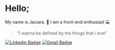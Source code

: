 # Hello;

My name is Jaciara. 🌙 I am a front-end enthusiast 💻

> "I wanna be defined by the things that i love"

[![Linkedin Badge](https://img.shields.io/badge/-Jaciara%20Rodrigues-a3a3a3?style=flat-square&logo=Linkedin&logoColor=white&link=https://www.linkedin.com/in/jaciara-rodrigues-703029206/)](https://www.linkedin.com/in/jaciara-rodrigues-703029206/) 
[![Gmail Badge](https://img.shields.io/badge/-jaaci.rodrigues2@gmail.com-a3a3a3?style=flat-square&logo=Gmail&logoColor=white&link=mailto:jaaci.rodrigues2@gmail.com)](mailto:jaaci.rodrigues2@gmail.com)

